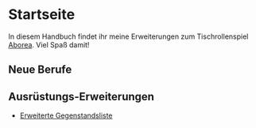 # Startseite

In diesem Handbuch findet ihr meine Erweiterungen zum Tischrollenspiel [Aborea](https://www.aborea.de/). Viel Spaß damit!

## Neue Berufe

## Ausrüstungs-Erweiterungen

* [Erweiterte Gegenstandsliste](README.md)




